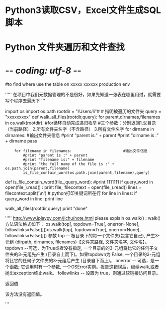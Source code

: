 # Python3读取CSV，Excel文件生成SQL脚本

# Python 文件夹遍历和文件查找
# -*- coding: utf-8 -*-
#to find where use the table on xxxxx xxxxxx   production env

'''''
在项目中我们元数据管理的不是很好，如果先知道一张表在哪里用过，就需要写个程序去遍历下
'''

import os
import os.path
rootdir =   "/Users/li"#     # 指明被遍历的文件夹
query = "xxxxxxxxx"
def walk_all_files(rootdir,query):
    for parent,dirnames,filenames in os.walk(rootdir):   #for循环自动完成递归枚举  #三个参数：分别返回1.父目录（当前路径） 2.所有文件夹名字（不含路径） 3.所有文件名字
        for dirname in dirnames:                         #输出文件夹信息
            #print "parent is:" + parent
            #print "dirname is :" + dirname
            pass

        for filename in filenames:                       #输出文件信息
            #print "parent is :" + parent
            #print "filename is:" + filename
            #print "the full name of the file is :" + os.path.join(parent,filename)
            is_file_contain_word(os.path.join(parent,filename),query)
def is_file_contain_word(file_,query_word):
    #print 1111111
    if query_word in open(file_).read() :
        print file_
        filecontext = open(file_).read()
        lines = filecontext.split('\n')                 # python打印关键词所在行
        for line in lines:
            if query_word in line:
                print line




walk_all_files(rootdir,query)
print "done"


'''''
http://www.iplaypy.com/jichu/note.html
please explain os.walk() :
walk()方法语法格式如下：
os.walk(top[, topdown=True[, onerror=None[, followlinks=False]]])os.walk(top[, topdown=True[, onerror=None[, followlinks=False]]])
参数
    top -- 根目录下的每一个文件夹(包含它自己), 产生3-元组 (dirpath, dirnames, filenames)【文件夹路径, 文件夹名字, 文件名】。
    topdown --可选，为True或者没有指定, 一个目录的的3-元组将比它的任何子文件夹的3-元组先产生 (目录自上而下)。如果topdown为 False, 一个目录的3-元组将比它的任何子文件夹的3-元组后产生 (目录自下而上)。
    onerror -- 可选，是一个函数; 它调用时有一个参数, 一个OSError实例。报告这错误后，继续walk,或者抛出exception终止walk。
    followlinks -- 设置为 true，则通过软链接访问目录。

返回值

该方法没有返回值。

'''